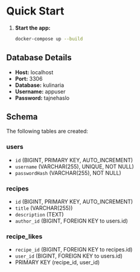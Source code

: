# Quick Start

1. **Start the app:**
   ```bash
   docker-compose up --build
   ```

## Database Details

- **Host:** localhost
- **Port:** 3306
- **Database:** kulinaria
- **Username:** appuser
- **Password:** tajnehaslo

## Schema

The following tables are created:

### users
- `id` (BIGINT, PRIMARY KEY, AUTO_INCREMENT)
- `username` (VARCHAR(255), UNIQUE, NOT NULL)
- `passwordHash` (VARCHAR(255), NOT NULL)

### recipes
- `id` (BIGINT, PRIMARY KEY, AUTO_INCREMENT)
- `title` (VARCHAR(255))
- `description` (TEXT)
- `author_id` (BIGINT, FOREIGN KEY to users.id)

### recipe_likes
- `recipe_id` (BIGINT, FOREIGN KEY to recipes.id)
- `user_id` (BIGINT, FOREIGN KEY to users.id)
- PRIMARY KEY (recipe_id, user_id)
